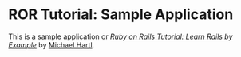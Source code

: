 # ROR Tutorial: Sample Application

This is a sample application or
[*Ruby on Rails Tutorial: Learn Rails by Example*](http://railstutorial.org/)
by [Michael Hartl](http://michaelhartl.com/).